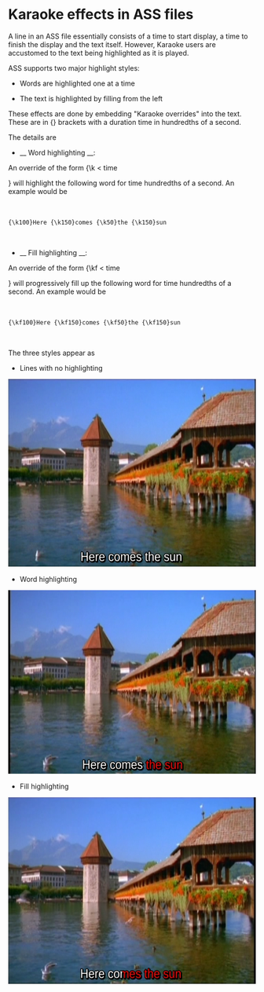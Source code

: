 #  Karaoke effects in ASS files 

A line in an ASS file essentially consists of a time to start
      display, a time to finish the display and the text itself.
      However, Karaoke users are accustomed to the text being 
      highlighted as it is played.

ASS supports two major highlight styles:

+  Words are highlighted one at a time


+  The text is highlighted by filling from the left


These effects are done by embedding "Karaoke overrides"
      into the text. These are in {} brackets with a duration
      time in hundredths of a second.

The details are

+ __
	  Word highlighting
	__:
 
An override of the form {\k
<
time
>
}
	  will highlight the following word for
time
hundredths of a second.
	  An example would be
```

	    
{\k100}Here {\k150}comes {\k50}the {\k150}sun
	    
	  
```


+ __
	  Fill highlighting
	__:
 
An override of the form {\kf
<
time
>
}
	  will progressively fill up the following word for
time
hundredths of a second.
	  An example would be
```

	    
{\kf100}Here {\kf150}comes {\kf50}the {\kf150}sun
	    
	  
```




The three styles appear as

+  Lines with no highlighting

![alt text](line.png)


+  Word highlighting

![alt text](word.png)


+  Fill highlighting

![alt text](fill.png)




